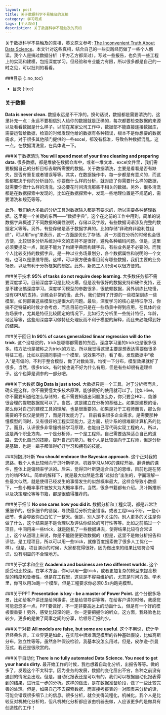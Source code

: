 ```yaml
---
layout: post
title: 关于数据科学不易触及的真相
category: 学习观点
tags: [个人观点]
description: 关于数据科学不易触及的真相
---
```


关于数据科学不易触及的真相，英文原文参考: [The Inconvenient Truth About Data Science](https://www.linkedin.com/pulse/inconvenient-truth-data-science-kamil-bartocha)。本文针对这些真相，结合自己的一些实践经历做了一些个人解读。我个人是搞过数据分析（甲方乙方都呆过），写过一些报告，也负责一些工程上的实现和建模，包括深度学习。但经验和专业能力有限，所以很多都是自己的一时之见，可以批判的看看。

<!-- more -->

###目录
{:.no_toc}

* 目录
{:toc}

### 关于数据
**Data is never clean.** 
数据永远是不干净的。换句话说，数据都是需要清洗的。这里补充一点：永远不要相信别人给你的数据就是正确的，每次都要检查数据的来源以及看看数据是什么样子。以前在某家公司工作中，数据部不能直接连接数据库，需要运营给数据，检查的时候发现他给的数据有各种错误，根本不是你想要的数据需求。对于很多其他部门提供的一些excel，都没有标准，导致各种数据混乱。这一点，在数据清洗里，在具体说一下。


###关于数据清洗
**You will spend most of your time cleaning and preparing data.**
很多数据，都是堆放在数据仓库中，或者一堆文本、excel文件里，我们需要根据自己的分析目标去取所需要的数据。关于数据清洗，主要是看看是否有缺失，是否有重复或者错误等等。其实，在数据操作中，每一步都是有意义的，而这些都取决于你的分析目的。你要做什么样的分析，就对应了你需要什么样的数据，就需要你做什么样的清洗，没必要花时间清洗那些不相关的数据。另外，很多清洗都是在数据探索中发现的，比如在数据探索中，发现一些地理位置是不规范的，需要清洗和规范等等。

此外，我们绝大多数的分析工具对数据输入都是有要求的，所以需要各种整理数据。这里提一个关键的东西——“数据字典”。这个在之前的工作中用到，简单的说数据字典概述了不同数据的属性说明，存储以及字段，有些数据词语涉及完整的数据定义等等。另外，有些存储是基于数据字典的。比如存储“非政府非盈利性组织”，可以用“org”来表示，这一方面是优化了存储，另一方面在分析的时候也会很方便，比较很多分析系统对中文的支持不是很好，避免各种编码问题。但是，这里必须要提及一点，就是不能为了构建字典而构建字典，有些业务是不必要的。而我个人比较支持的数据字典，是一种以业务场景划分，各个数据属性和说明的一个文档，也可以是思维导图。这样，可以很方便查看目前有哪些数据，我们主要的业务场景，以及有利于分析框架的制定。此外，新员工入职也可以很方便的。

###关于技术
**95% of tasks do not require deep learning.**
大多数任务都不需要深度学习。目前深度学习是比较火爆，但是没有很好的数据支持和硬件支持，还是不建议搞深度学习。深度学习模型的参数很多，很依赖数据，另外训练比较慢，没有GPU的支持，训练会非常的慢。此外，我们使用了开源的一些框架训练一些模型，如何部署这些模型也是很大的问题。最后，深度学习的核心是特征学习，你搞不定特征的时候才会考虑，而且目前也只是在一些场景中得到应用。在具体的业务场景中，尤其是特征比较固定的情况下，比如行为分析里一些统计特征，年龄，地区等等，这些用深度学习做特征处理反而不利于模型的解释，而且未必能得到好的结果。

###关于回归
**In 90% of cases generalized linear regression will do the trick.**
这个没啥说的，trick是哪哪都需要的东西。深度学习里的trick也是很多很多。核方法也是被称之为trick的方法，所以我觉得这里主要是想表达需要做很多特征工程。比如以前搞同事搞一个模型，说效果不好。看了看，发现数据中“收入”是有偏的，不利于整合模型，做了对数处理，均衡一下分布，模型效果就好了很多。当然，很多trick，有时候也说不好为什么有用，但是有些却很有道理样子。这个也算是调参的一部分吧。

###关于大数据
**Big Data is just a tool.** 
大数据只是一个工具。对于分析师而言，确实是这样。你不需要懂太多技术原理，能够很好的使用就可以了。比如Hive，你不需要知道他怎么存储的，也不需要知道出问题怎么办，你只要会HQL，能够很合理的提取数据就可以了。当然，这是建立在分析的基础上。如果是建模的话，那么你对自己的建模工具的理解，也是很重要的。如果是对于工程师而言，那么你需要的不仅仅是使用了，而是开发能力了。
目前看来很多企业需求，是需要那种懂模型的同时，又有很好的工程实现能力。这方面，统计系的很难跟计算机系的比了。而且，认识很多非常懂机器学习原理，也能自己写代码实现工程的人。所以，这是两个职业方向，一个是分析师，一个是工程师。自己需要选择适合自己的道路，去优化自己的技能，提升自己的能力。我个人是比较偏向于工程师，但是分析是基础，也是一辈子都值得好好学习和拥有的技能。

###拥抱贝叶斯
**You should embrace the Bayesian approach.**
这个正对我的思路。我个人也比较倾向于贝叶斯学派，机器学习从NG的课程开始，翻译他的课件，整体上是偏频率学派的。后来，觉得贝叶斯更适合自己的思维，目前也是在努力的啃PRML。简单的解释下，就是最大似然是含着“过拟合”出生的，字面理解一些最大似然，就是使得已经发生的事情发生的似然概率最大。这样会导致小数据下，一些小概率事件被放大为大概率事件。当然，很多书籍都有介绍。贝叶斯推断以及决策理论等等书籍，都是很值得推荐的。

###关于细节
**No one cares how you did it.**
数据分析和工程实现，都是非常注重细节的。很多细节的错误，导致最后分析完全错误，或者工程bug不断。一些小细节，也会导致你白白忙了一整天。但是，别人是不关注的。别人更多的关注是你做了什么，这个结果是不是合理以及评估你结论的可行性等等。比如之前搞过一个项目，中间用来一些trick，就是随机了一些数据进去，使得结果比较符合常识上，这个从道理上来说，你是不能随便更改数据的（但是，这里不是做分析报告和评估，是工程项目，所以可以用一些trick，就像百度搜索做了很多人工优化一样）。但是，项目演示的时候，大家都觉得很好，因为做出来的结果比较符合常识，没有明显的不合理地方。 


###关于学术和企业
**Academia and business are two different worlds.**
这个感受也比较深。在学术方面，你可以用一些trick，或者更加复杂的模型来提高模型的精度和鲁棒性，但是在工程里，这些是不容易维护的，尤其是时间方面。学术里，你可以用3s跑一个模型，但是工程要求你必须0.5s内跑完模型。

###关于PPT
**Presentation is key - be a master of Power Point.**
这个分很多场景，比如给客户讲还是给同事讲，还是给领导讲等等。在给客户讲的时候，我感觉可能忽悠多一点。PPT要做好，不一定非要高达上的动画什么，但是有一个好的模板很重要！另外，感受比较深的是，你一定要把握你的听众。这方面，我经验也比较少，更多的是做了同事之间的分享，给领导汇报的少。

###关于对错
**All models are false, but some are useful.**
这个不用说，统计学界经典名言。工业界更是如此，在实际中很难满足模型的各种基础假设，比如高斯分布，独立性等等。虽然各种假设检验，我基本没怎么用过。但是，皮尔逊-奈曼范式，我还是很欣赏的。

###关于自动化
**There is no fully automated Data Science. You need to get your hands dirty.** 
最开始工作的时候，我也想着自动化分析，出报告等等。做的多了，发现这个不太科学。因为业务的发展，数据的变化层出不穷，各种之前没有遇到的情况会出现。但是，自动化报表还是可以有的。我们可以根据自动化报表得到的结果，进行进一步的分析。这样的做法，是在数据准备阶段，做了一些比较完善的处理。但是，如果自己不去探索数据，而直接考报表的一对图表来分析的话，可能会错误很多细节上的信息。很多分析，就会变得流程化，机械化。我个人是比较反对机械化分析的，但凡机械化分析都应该由机器去做，人应该更多的是做具有创造性的工作！

